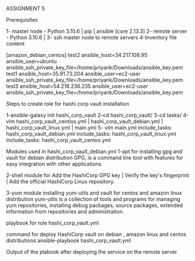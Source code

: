 ASSIGNMENT 5

Prerequisites

1- master node - Python 3.10.6 | pip | ansible [core 2.13.3]
2- remote server - Python 3.10.6 | 
3- ssh master node to remote servers 
4-Inventory file content

[amazon_debian_centos]
test2 ansible_host=34.217.108.95 ansible_user=ubuntu ansible_ssh_private_key_file=/home/priyank/Downloads/ansible_key.pem
test1 ansible_host=35.91.73.204 ansible_user=ec2-user ansible_ssh_private_key_file=/home/priyank/Downloads/ansible_key.pem
test3 ansible_host=54.218.236.235 ansible_user=ec2-user ansible_ssh_private_key_file=/home/priyank/Downloads/ansible_key.pem

Steps to create role for hashi corp vault installation

1-ansible-galaxy init hashi_corp_vault
2-cd hashi_corp_vault/
3-cd tasks/
4-vim hashi_corp_vault_centios.yml | hashi_corp_vault_debian.yml | hashi_corp_vault_linux.yml | main.yml
5- vim main.yml 
  include_tasks: hashi_corp_vault_debian.yml
  include_tasks: hashi_corp_vault_linux.yml
  include_tasks: hashi_corp_vault_centos.yml


Modules used in hashi_corp_vault_debian.yml
1-apt for installing gpg  and vault for debian distribution
GPG, is a command line tool with features for easy integration with other applications

2-shell module for Add the HashiCorp GPG key | Verify the key's fingerprint  | Add the official HashiCorp Linux repository.

3-yum module installing yum-utils and vault for centos and amazon linux distribution
yum-utils is a collection of tools and programs for managing yum repositories, installing debug packages, source packages, extended information from repositories and administration.

playbook for role hashi_corp_vault.yml

command for deploy HashiCorp vault on debian , amazon linux and centos distributions
ansible-playbook hashi_corp_vault.yml

Output of the plabook after deploying the service on the remote server 







